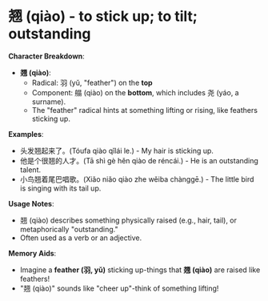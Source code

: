 # **翘 (qiào) - to stick up; to tilt; outstanding**

**Character Breakdown**:  
- **翘 (qiào)**:
  - Radical: 羽 (yǔ, "feather") on the **top**
  - Component: 䑽 (qiào) on the **bottom**, which includes 尧 (yáo, a surname).
  - The "feather" radical hints at something lifting or rising, like feathers sticking up.

**Examples**:  
- 头发翘起来了。(Tóufa qiào qǐlái le.) - My hair is sticking up.  
- 他是个很翘的人才。(Tā shì gè hěn qiào de réncái.) - He is an outstanding talent.  
- 小鸟翘着尾巴唱歌。(Xiǎo niǎo qiào zhe wěiba chànggē.) - The little bird is singing with its tail up.

**Usage Notes**:  
- 翘 (qiào) describes something physically raised (e.g., hair, tail), or metaphorically "outstanding."  
- Often used as a verb or an adjective.

**Memory Aids**:  
- Imagine a **feather (羽, yǔ)** sticking up-things that **翘 (qiào)** are raised like feathers!  
- "翘 (qiào)" sounds like "cheer up"-think of something lifting!